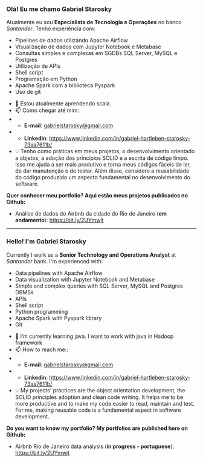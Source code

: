 ### Olá! Eu me chamo Gabriel Starosky

Atualmente eu sou **Especialista de Tecnologia e Operações** no banco *Santander*. Tenho experiência com:

* Pipelines de dados utilizando Apache Airflow
* Visualização de dados com Jupyter Notebook e Metabase
* Consultas simples e complexas em SGDBs SQL Server, MySQL e Postgres
* Utilização de APIs
* Shell script
* Programação em Python
* Apache Spark com a biblioteca Pyspark
* Uso de git


- 🌱 Estou atualmente aprendendo scala. 
- 📫 Como chegar até mim:
- - **E-mail**: gabrielstarosky@gmail.com
- - **Linkedin**: https://www.linkedin.com/in/gabriel-hartleben-starosky-73aa7611b/
- :bulb: Tenho como práticas em meus projetos, o desenvolvimento orientado a objetos, a adoção dos princípios SOLID e a escrita de código limpo. Isso me ajuda a ser mais produtivo e torna meus códigos fáceis de ler, de dar manutenção e de testar. Além disso, considero a reusabilidade do código produzido um aspecto fundamental no desenvolvimento do software.

**Quer conhecer meu portfolio? Aqui estão meus projetos publicados no Github:**
- Análise de dados do Airbnb da cidade do Rio de Janeiro (**em andamento**): https://bit.ly/2UYmwjt


------

### Hello! I'm Gabriel Starosky

Currently I work as a **Senior Technology and Operations Analyst** at *Santander* bank. I'm experienced with:

* Data pipelines with Apache Airflow
* Data visualization with Jupyter Notebook and Metabase
* Simple and complex queries with SQL Server, MySQL and Postgres DBMSs 
* APIs
* Shell script
* Python programming
* Apache Spark with Pyspark library
* Git


- 🌱 I’m currently learning java. I want to work with java in Hadoop framework
- 📫 How to reach me::
- - **E-mail**: gabrielstarosky@gmail.com
- - **Linkedin**: https://www.linkedin.com/in/gabriel-hartleben-starosky-73aa7611b/
- :bulb: My projects' practices are the object orientation development, the SOLID principles adoption and clean code writing. It helps me to be more productive and to make my code easier to read, maintain and test. For me, making reusable code is a fundamental aspect in software development.


**Do you want to know my portfolio? My portfolios are published here on Github:**
- Airbnb Rio de Janeiro data analysis (**in progress - portuguese**): https://bit.ly/2UYmwjt

<!--
**gabrielstarosky/gabrielstarosky** is a ✨ _special_ ✨ repository because its `README.md` (this file) appears on your GitHub profile.

Here are some ideas to get you started:

- 🔭 I’m currently working on ...
- 🌱 I’m currently learning ...
- 👯 I’m looking to collaborate on ...
- 🤔 I’m looking for help with ...
- 💬 Ask me about ...
- 📫 How to reach me: ...
- 😄 Pronouns: ...
- ⚡ Fun fact: ...
-->


